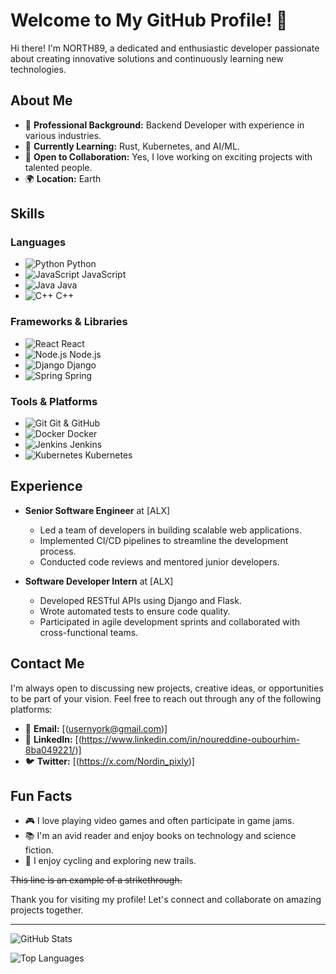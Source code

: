 # Welcome to My GitHub Profile! 👋

Hi there! I'm NORTH89, a dedicated and enthusiastic developer passionate about creating innovative solutions and continuously learning new technologies.

## About Me

- 💼 **Professional Background:** Backend Developer with experience in various industries.
- 🌱 **Currently Learning:** Rust, Kubernetes, and AI/ML.
- 🤝 **Open to Collaboration:** Yes, I love working on exciting projects with talented people.
- 🌍 **Location:** Earth

## Skills

### Languages
- ![Python](https://img.shields.io/badge/Python-3776AB?style=for-the-badge&logo=python&logoColor=white) Python
- ![JavaScript](https://img.shields.io/badge/JavaScript-F7DF1E?style=for-the-badge&logo=javascript&logoColor=black) JavaScript
- ![Java](https://img.shields.io/badge/Java-007396?style=for-the-badge&logo=java&logoColor=white) Java
- ![C++](https://img.shields.io/badge/C++-00599C?style=for-the-badge&logo=cplusplus&logoColor=white) C++

### Frameworks & Libraries
- ![React](https://img.shields.io/badge/React-20232A?style=for-the-badge&logo=react&logoColor=61DAFB) React
- ![Node.js](https://img.shields.io/badge/Node.js-43853D?style=for-the-badge&logo=nodedotjs&logoColor=white) Node.js
- ![Django](https://img.shields.io/badge/Django-092E20?style=for-the-badge&logo=django&logoColor=white) Django
- ![Spring](https://img.shields.io/badge/Spring-6DB33F?style=for-the-badge&logo=spring&logoColor=white) Spring

### Tools & Platforms
- ![Git](https://img.shields.io/badge/Git-F05032?style=for-the-badge&logo=git&logoColor=white) Git & GitHub
- ![Docker](https://img.shields.io/badge/Docker-2496ED?style=for-the-badge&logo=docker&logoColor=white) Docker
- ![Jenkins](https://img.shields.io/badge/Jenkins-D24939?style=for-the-badge&logo=jenkins&logoColor=white) Jenkins
- ![Kubernetes](https://img.shields.io/badge/Kubernetes-326CE5?style=for-the-badge&logo=kubernetes&logoColor=white) Kubernetes


## Experience

- **Senior Software Engineer** at [ALX]
  - Led a team of developers in building scalable web applications.
  - Implemented CI/CD pipelines to streamline the development process.
  - Conducted code reviews and mentored junior developers.

- **Software Developer Intern** at [ALX]
  - Developed RESTful APIs using Django and Flask.
  - Wrote automated tests to ensure code quality.
  - Participated in agile development sprints and collaborated with cross-functional teams.

## Contact Me

I'm always open to discussing new projects, creative ideas, or opportunities to be part of your vision. Feel free to reach out through any of the following platforms:

- 📧 **Email:** [(usernyork@gmail.com)]
- 💼 **LinkedIn:** [(https://www.linkedin.com/in/noureddine-oubourhim-8ba049221/)]
- 🐦 **Twitter:** [(https://x.com/Nordin_pixly)]

## Fun Facts

- 🎮 I love playing video games and often participate in game jams.
- 📚 I'm an avid reader and enjoy books on technology and science fiction.
- 🚴 I enjoy cycling and exploring new trails.

~~This line is an example of a strikethrough.~~

Thank you for visiting my profile! Let's connect and collaborate on amazing projects together.

---

![GitHub Stats](https://github-readme-stats.vercel.app/api?username=NORTH89&show_icons=true&theme=dark)

![Top Languages](https://github-readme-stats.vercel.app/api/top-langs/?username=NORTH89&layout=compact&theme=dark)
